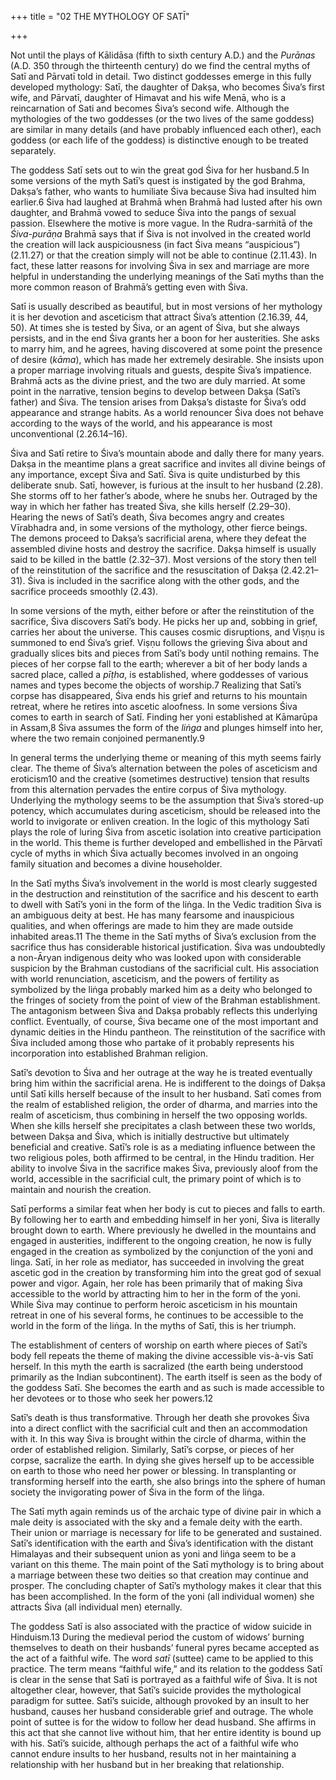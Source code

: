 +++
title = "02 THE MYTHOLOGY OF SATĪ"

+++

Not until the plays of Kālidāsa \(fifth to sixth century A.D.\) and the *Purānas* \(A.D. 350 through the thirteenth century\) do we find the central myths of Satī and Pārvatī told in detail. Two distinct goddesses emerge in this fully developed mythology: Satī, the daughter of Dakṣa, who becomes Śiva’s first wife, and Pārvatī, daughter of Himavat and his wife Menā, who is a reincarnation of Sati and becomes Śiva’s second wife. Although the mythologies of the two goddesses \(or the two lives of the same goddess\) are similar in many details \(and have probably influenced each other\), each goddess \(or each life of the goddess\) is distinctive enough to be treated separately.

The goddess Satī sets out to win the great god Śiva for her husband.5 In some versions of the myth Satī’s quest is instigated by the god Brahma, Dakṣa’s father, who wants to humiliate Śiva because Śiva had insulted him earlier.6 Śiva had laughed at Brahmā when Brahmā had lusted after his own daughter, and Brahmā vowed to seduce Śiva into the pangs of sexual passion. Elsewhere the motive is more vague. In the Rudra-sarṁitā of the *Śiva-purāṇa* Brahmā says that if Śiva is not involved in the created world the creation will lack auspiciousness \(in fact Śiva means “auspicious”\) \(2.11.27\) or that the creation simply will not be able to continue \(2.11.43\). In fact, these latter reasons for involving Śiva in sex and marriage are more helpful in understanding the underlying meanings of the Satī myths than the more common reason of Brahmā’s getting even with Śiva.

Satī is usually described as beautiful, but in most versions of her mythology it is her devotion and asceticism that attract Śiva’s attention \(2.16.39, 44, 50\). At times she is tested by Śiva, or an agent of Śiva, but she always persists, and in the end Śiva grants her a boon for her austerities. She asks to marry him, and he agrees, having discovered at some point the presence of desire \(*kāma*\), which has made her extremely desirable. She insists upon a proper marriage involving rituals and guests, despite Śiva’s impatience. Brahmā acts as the divine priest, and the two are duly married. At some point in the narrative, tension begins to develop between Dakṣa \(Satī’s father\) and Śiva. The tension arises from Dakṣa’s distaste for Śiva’s odd appearance and strange habits. As a world renouncer Śiva does not behave according to the ways of the world, and his appearance is most unconventional \(2.26.14–16\).

Śiva and Satī retire to Śiva’s mountain abode and dally there for many years. Dakṣa in the meantime plans a great sacrifice and invites all divine beings of any importance, except Śiva and Satī. Śiva is quite undisturbed by this deliberate snub. Satī, however, is furious at the insult to her husband \(2.28\). She storms off to her father’s abode, where he snubs her. Outraged by the way in which her father has treated Śiva, she kills herself \(2.29–30\). Hearing the news of Satī’s death, Śiva becomes angry and creates Vīrabhadra and, in some versions of the mythology, other fierce beings. The demons proceed to Dakṣa’s sacrificial arena, where they defeat the assembled divine hosts and destroy the sacrifice. Dakṣa himself is usually said to be killed in the battle \(2.32–37\). Most versions of the story then tell of the reinstitution of the sacrifice and the resuscitation of Dakṣa \(2.42.21–31\). Śiva is included in the sacrifice along with the other gods, and the sacrifice proceeds smoothly \(2.43\).

In some versions of the myth, either before or after the reinstitution of the sacrifice, Śiva discovers Satī’s body. He picks her up and, sobbing in grief, carries her about the universe. This causes cosmic disruptions, and Viṣṇu is summoned to end Śiva’s grief. Viṣṇu follows the grieving Śiva about and gradually slices bits and pieces from Satī’s body until nothing remains. The pieces of her corpse fall to the earth; wherever a bit of her body lands a sacred place, called a *pīṭha*, is established, where goddesses of various names and types become the objects of worship.7 Realizing that Satī’s corpse has disappeared, Śiva ends his grief and returns to his mountain retreat, where he retires into ascetic aloofness. In some versions Śiva comes to earth in search of Satī. Finding her yoni established at Kāmarūpa in Assam,8 Śiva assumes the form of the *liṅga* and plunges himself into her, where the two remain conjoined permanently.9

In general terms the underlying theme or meaning of this myth seems fairly clear. The theme of Śiva’s alternation between the poles of asceticism and eroticism10 and the creative \(sometimes destructive\) tension that results from this alternation pervades the entire corpus of Śiva mythology. Underlying the mythology seems to be the assumption that Śiva’s stored-up potency, which accumulates during asceticism, should be released into the world to invigorate or enliven creation. In the logic of this mythology Satī plays the role of luring Śiva from ascetic isolation into creative participation in the world. This theme is further developed and embellished in the Pārvatī cycle of myths in which Śiva actually becomes involved in an ongoing family situation and becomes a divine householder.

In the Satī myths Śiva’s involvement in the world is most clearly suggested in the destruction and reinstitution of the sacrifice and his descent to earth to dwell with Satī’s yoni in the form of the liṅga. In the Vedic tradition Śiva is an ambiguous deity at best. He has many fearsome and inauspicious qualities, and when offerings are made to him they are made outside inhabited areas.11 The theme in the Satī myths of Śiva’s exclusion from the sacrifice thus has considerable historical justification. Śiva was undoubtedly a non-Āryan indigenous deity who was looked upon with considerable suspicion by the Brahman custodians of the sacrificial cult. His association with world renunciation, asceticism, and the powers of fertility as symbolized by the liṅga probably marked him as a deity who belonged to the fringes of society from the point of view of the Brahman establishment. The antagonism between Śiva and Dakṣa probably reflects this underlying conflict. Eventually, of course, Śiva became one of the most important and dynamic deities in the Hindu pantheon. The reinstitution of the sacrifice with Śiva included among those who partake of it probably represents his incorporation into established Brahman religion.

Satī’s devotion to Śiva and her outrage at the way he is treated eventually bring him within the sacrificial arena. He is indifferent to the doings of Dakṣa until Satī kills herself because of the insult to her husband. Satī comes from the realm of established religion, the order of dharma, and marries into the realm of asceticism, thus combining in herself the two opposing worlds. When she kills herself she precipitates a clash between these two worlds, between Dakṣa and Śiva, which is initially destructive but ultimately beneficial and creative. Satī’s role is as a mediating influence between the two religious poles, both affirmed to be central, in the Hindu tradition. Her ability to involve Śiva in the sacrifice makes Śiva, previously aloof from the world, accessible in the sacrificial cult, the primary point of which is to maintain and nourish the creation.

Satī performs a similar feat when her body is cut to pieces and falls to earth. By following her to earth and embedding himself in her yoni, Śiva is literally brought down to earth. Where previously he dwelled in the mountains and engaged in austerities, indifferent to the ongoing creation, he now is fully engaged in the creation as symbolized by the conjunction of the yoni and linga. Satī, in her role as mediator, has succeeded in involving the great ascetic god in the creation by transforming him into the great god of sexual power and vigor. Again, her role has been primarily that of making Śiva accessible to the world by attracting him to her in the form of the yoni. While Śiva may continue to perform heroic asceticism in his mountain retreat in one of his several forms, he continues to be accessible to the world in the form of the liṅga. In the myths of Satī, this is her triumph.

The establishment of centers of worship on earth where pieces of Satī’s body fell repeats the theme of making the divine accessible vis-à-vis Satī herself. In this myth the earth is sacralized \(the earth being understood primarily as the Indian subcontinent\). The earth itself is seen as the body of the goddess Satī. She becomes the earth and as such is made accessible to her devotees or to those who seek her powers.12

Satī’s death is thus transformative. Through her death she provokes Śiva into a direct conflict with the sacrificial cult and then an accommodation with it. In this way Śiva is brought within the circle of dharma, within the order of established religion. Similarly, Satī’s corpse, or pieces of her corpse, sacralize the earth. In dying she gives herself up to be accessible on earth to those who need her power or blessing. In transplanting or transforming herself into the earth, she also brings into the sphere of human society the invigorating power of Śiva in the form of the liṅga.

The Satī myth again reminds us of the archaic type of divine pair in which a male deity is associated with the sky and a female deity with the earth. Their union or marriage is necessary for life to be generated and sustained. Satī’s identification with the earth and Śiva’s identification with the distant Himalayas and their subsequent union as yoni and liṅga seem to be a variant on this theme. The main point of the Satī mythology is to bring about a marriage between these two deities so that creation may continue and prosper. The concluding chapter of Satī’s mythology makes it clear that this has been accomplished. In the form of the yoni \(all individual women\) she attracts Śiva \(all individual men\) eternally.

The goddess Satī is also associated with the practice of widow suicide in Hinduism.13 During the medieval period the custom of widows’ burning themselves to death on their husbands’ funeral pyres became accepted as the act of a faithful wife. The word *satī* \(suttee\) came to be applied to this practice. The term means “faithful wife,” and its relation to the goddess Satī is clear in the sense that Satī is portrayed as a faithful wife of Śiva. It is not altogether clear, however, that Satī’s suicide provides the mythological paradigm for suttee. Satī’s suicide, although provoked by an insult to her husband, causes her husband considerable grief and outrage. The whole point of suttee is for the widow to follow her dead husband. She affirms in this act that she cannot live without him, that her entire identity is bound up with his. Satī’s suicide, although perhaps the act of a faithful wife who cannot endure insults to her husband, results not in her maintaining a relationship with her husband but in her breaking that relationship.
